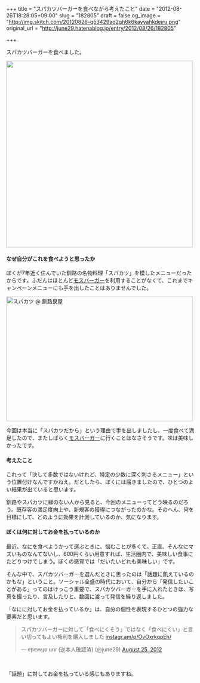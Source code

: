 +++
title = "スパカツバーガーを食べながら考えたこと"
date = "2012-08-26T18:28:05+09:00"
slug = "182805"
draft = false
og_image = "http://img.skitch.com/20120826-q53429ad2gh6k6kayyahkdeiru.png"
original_url = "http://june29.hatenablog.jp/entry/2012/08/26/182805"

+++

<p>スパカツバーガーを食べました。</p>
<p><img src="http://img.skitch.com/20120826-q53429ad2gh6k6kayyahkdeiru.png" alt="" width="500" height=""></p>

<div class="section">
    <h4>なぜ自分がこれを食べようと思ったか</h4>
    <p>ぼくが7年近く住んでいた釧路の名物料理「スパカツ」を模したメニューだったからです。ふだんはほとんど<a class="keyword" href="http://d.hatena.ne.jp/keyword/%A5%E2%A5%B9%A5%D0%A1%BC%A5%AC%A1%BC">モスバーガー</a>を利用することがなくて、これまでキャンペーンメニューにも手を出したことはありませんでした。</p>
<p><a href="http://www.flickr.com/photos/june29/5212599315/" title="スパカツ @ 釧路泉屋 by june29, on Flickr"><img src="http://farm6.staticflickr.com/5170/5212599315_b4c29cb6c6.jpg" width="500" height="334" alt="スパカツ @ 釧路泉屋"></a></p>
<p>今回は本当に「スパカツだから」という理由で手を出しましたし、一度食べて満足したので、またしばらく<a class="keyword" href="http://d.hatena.ne.jp/keyword/%A5%E2%A5%B9%A5%D0%A1%BC%A5%AC%A1%BC">モスバーガー</a>に行くことはなさそうです。味は美味しかったです。</p>

</div>
<div class="section">
    <h4>考えたこと</h4>
    <p>これって「決して多数ではないけれど、特定の少数に深く刺さるメニュー」という位置付けなんですかねえ。だとしたら、ぼくには届きましたので、ひとつのよい結果が出ていると思います。</p>
<p>釧路やスパカツに縁のない人から見ると、今回のメニューってどう映るのだろう。既存客の満足度向上や、新規客の獲得につながったのかな。そのへん、何を目標にして、どのように効果を計測しているのか、気になります。</p>

</div>
<div class="section">
    <h4>ぼくは何に対してお金を払っているのか</h4>
    <p>最近、なにを食べようかって選ぶときに、悩むことが多くて。正直、そんなにマズいものなんてないし、600円くらい用意すれば、生活圏内で、美味しい食事にたどりつけてしまう。ぼくの感覚では「だいたいどれも美味しい」です。</p>
<p>そんな中で、スパカツバーガーを選んだときに思ったのは「話題に飢えているのかもな」ということ。ソーシャル全盛の時代において、自分から「発信したいことがある」ってのはけっこう重要で、スパカツバーガーを手に入れたときは、写真を撮ったり、言及したりと、数回に渡って発信を繰り返しました。</p>
<p>「なにに対してお金を払っているか」は、自分の個性を表現するひとつの強力な要素だと思います。</p>
<p></p>
<blockquote class="twitter-tweet">
<p>スパカツバーガーに対して「食べにくそう」ではなく「食べにくい」と言い切ってもよい権利を購入しました <a href="http://t.co/Cw13RWIx" title="http://instagr.am/p/OvOxrkqpEh/">instagr.am/p/OvOxrkqpEh/</a></p>— ɐpɐʍɥo unɾ (逆本人確認済) (@june29) <a href="https://twitter.com/june29/status/239220752879067136" data-datetime="2012-08-25T04:40:46+00:00">August 25, 2012</a>
</blockquote>
<br>
<script src="//platform.twitter.com/widgets.js" charset="utf-8"></script><p>「話題」に対してお金を払っている感じもありますね。</p>

</div>